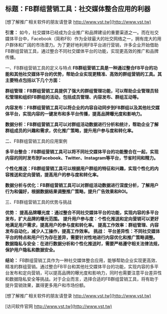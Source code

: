 ## **标题：FB群组营销工具：社交媒体整合应用的利器**

[想了解推广相关软件的朋友请登录 http://www.vst.tw](http://www.vst.tw)

**引言：**
如今，社交媒体已经成为企业推广和品牌建设的重要渠道之一。而在社交媒体平台中，Facebook（简称FB）作为全球最大的社交网络之一，拥有庞大的用户群体和广阔的市场潜力。为了更好地利用FB平台进行营销，许多企业开始借助FB群组营销工具，通过整合不同社交媒体平台的功能，实现更高效的推广和品牌传播。

一、FB群组营销工具的定义与特点
**FB群组营销工具是一种通过整合FB平台的功能和其他社交媒体平台的优势，帮助企业实现更精准、高效的群组营销的工具。其主要特点包括以下几个方面：**

**群组管理：FB群组营销工具提供了强大的群组管理功能，可以帮助企业管理员轻松管理和组织FB群组的活动，包括成员管理、内容发布、群组互动等。**

**内容发布：FB群组营销工具可以将企业的内容自动同步到FB群组以及其他社交媒体平台，实现内容的一键发布和多平台传播，提高品牌曝光度和影响力。**

**数据分析：FB群组营销工具可以对群组活动数据进行分析和统计，帮助企业了解群组成员的兴趣和需求，优化推广策略，提升用户参与度和转化率。**

二、FB群组营销工具的应用案例

**多平台整合：FB群组营销工具可以将不同社交媒体平台的功能整合在一起，实现内容的同时发布到Facebook、Twitter、Instagram等平台，节省时间和精力。**

**个性化推送：FB群组营销工具可以根据用户群组的特征和兴趣，实现个性化的内容推送和定向营销，提高用户的参与度和转化率。**

**数据分析与优化：FB群组营销工具可以对群组活动数据进行深度分析，了解用户行为和偏好，根据数据结果调整推广策略，提升广告效果和ROI。**

三、FB群组营销工具的优势与挑战

**优势：**
**提高品牌曝光度：通过整合不同社交媒体平台的功能，实现内容的多平台发布，扩大品牌的曝光范围。**
**提升用户参与度：个性化推送和定向营销可以更好地满足用户需求，提高用户的参与度和转化率。**
**提高工作效率：群组管理、内容发布自动化，减少人工操作，提高工作效率。**
**挑战：**
**平台差异性：不同社交媒体平台的特点和用户行为存在差异，需要针对性地进行内容优化和推广策略调整。**
**数据隐私与安全：在进行数据分析和个性化推送时，需要严格遵守相关法律法规，保护用户隐私和数据安全。**

**结论：**
FB群组营销工具作为一种社交媒体整合应用，能够帮助企业实现更高效、精准的群组营销。通过整合FB平台和其他社交媒体平台的功能，实现内容的多平台发布和定向营销，可以提高品牌的曝光度和影响力，同时也需要注意平台差异性和数据隐私安全等挑战。对于企业而言，选择合适的FB群组营销工具，将有助于提升营销效果，赢得更多用户和市场份额。

[想了解推广相关软件的朋友请登录 http://www.vst.tw](http://www.vst.tw)


[访问软件官网 http://www.vst.tw](http://www.vst.tw)
